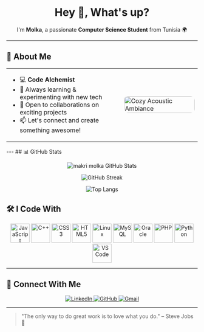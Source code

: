 <h1 align="center">Hey 👋, What's up?</h1>

<p align="center">I'm <strong>Molka</strong>, a passionate <strong>Computer Science Student</strong> from Tunisia 🌍</p>

---

## 🚀 About Me

<table>
  <tr>
    <td width="60%">
      <ul>
        <li>💻 <strong>Code Alchemist</strong></li>
        <li>🌟 Always learning & experimenting with new tech</li>
        <li>🤝 Open to collaborations on exciting projects</li>
        <li>📫 Let's connect and create something awesome!</li>
      </ul>
    </td>
    <td width="40%">
      <img src="https://media0.giphy.com/media/v1.Y2lkPTc5MGI3NjExbHk3MzBtMHU1OXhoMDRhd3BjYWEyNXYwMnF0ODZsdXZ2dWlmZHl4ZSZlcD12MV9pbnRlcm5hbF9naWZfYnlfaWQmY3Q9Zw/6OrCT1jVbonHG/giphy.gif" alt="Cozy Acoustic Ambiance" width="100%" style="border-radius: 10px;">
    </td>
  </tr>
</table>
---
## 📊 GitHub Stats
<p align="center">
  <img src="https://github-readme-stats.vercel.app/api?username=makri molka&show_icons=true&theme=radical&hide=prs,issues&count_private=true" alt="makri molka GitHub Stats" />
</p>

<p align="center">
  <img src="https://github-readme-streak-stats.herokuapp.com/?user=makri molka&theme=radical" alt="GitHub Streak" />
</p>

<p align="center">
  <img src="https://github-readme-stats.vercel.app/api/top-langs/?username=makri molka&layout=compact&theme=radical" alt="Top Langs" />
</p>


## 🛠️ I Code With

<p align="center">
  <img src="https://cdn.jsdelivr.net/gh/devicons/devicon/icons/javascript/javascript-original.svg" height="50" alt="JavaScript" />
  <img src="https://cdn.jsdelivr.net/gh/devicons/devicon/icons/cplusplus/cplusplus-original.svg" height="50" alt="C++" />
  <img src="https://cdn.jsdelivr.net/gh/devicons/devicon/icons/css3/css3-original.svg" height="50" alt="CSS3" />
  <img src="https://cdn.jsdelivr.net/gh/devicons/devicon/icons/html5/html5-original.svg" height="50" alt="HTML5" />
  <img src="https://cdn.jsdelivr.net/gh/devicons/devicon/icons/linux/linux-original.svg" height="50" alt="Linux" />
  <img src="https://cdn.jsdelivr.net/gh/devicons/devicon/icons/mysql/mysql-original.svg" height="50" alt="MySQL" />
  <img src="https://cdn.jsdelivr.net/gh/devicons/devicon/icons/oracle/oracle-original.svg" height="50" alt="Oracle" />
  <img src="https://cdn.jsdelivr.net/gh/devicons/devicon/icons/php/php-original.svg" height="50" alt="PHP" />
  <img src="https://cdn.jsdelivr.net/gh/devicons/devicon/icons/python/python-original.svg" height="50" alt="Python" />
  <img src="https://cdn.jsdelivr.net/gh/devicons/devicon/icons/vscode/vscode-original.svg" height="50" alt="VS Code" />
</p>

---

## 🌟 Connect With Me

<p align="center">
  <a href="https://www.linkedin.com/in/molkamakri" target="_blank">
    <img src="https://img.shields.io/badge/LinkedIn-blue?style=for-the-badge&logo=linkedin" alt="LinkedIn"/>
  </a>
  <a href="https://github.com/molka-makri" target="_blank">
    <img src="https://img.shields.io/badge/GitHub-black?style=for-the-badge&logo=github" alt="GitHub"/>
  </a>
  <a href="mailto:makrimolka8@gmail.com" target="_blank">
    <img src="https://img.shields.io/badge/Gmail-red?style=for-the-badge&logo=gmail" alt="Gmail"/>
  </a>
</p>

---

> "The only way to do great work is to love what you do." – Steve Jobs 🚀
